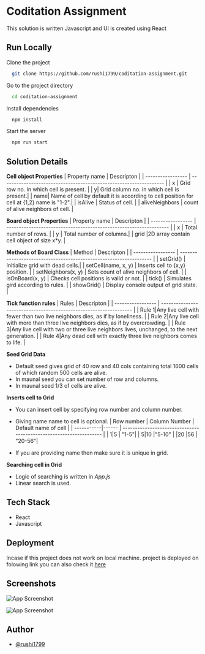 # Coditation Assignment

This solution is written Javascript and UI is created using React

## Run Locally

Clone the project

```bash
  git clone https://github.com/rushi1799/coditation-assignment.git
```

Go to the project directory

```bash
  cd coditation-assignment
```

Install dependencies

```bash
  npm install
```

Start the server

```bash
  npm run start
```

## Solution Details

**Cell object Properties**
| Property name | Descripton |
| ----------------- | ------------------------------------------------------------------ |
| x | Grid row no. in which cell is present. |
| y| Grid column no. in which cell is present.|
| name| Name of cell by default it is according to cell position for cell at {1,2} name is "1-2".|
| isAlive | Status of cell. |
| aliveNeighbors | count of alive neighbors of cell. |

**Board object Properties**
| Property name | Descripton |
| ----------------- | ------------------------------------------------------------------ |
| x | Total number of rows. |
| y | Total number of columns.|
| grid |2D array contain cell object of size x\*y. |

**Methods of Board Class**
| Method | Descripton |
| ----------------- | ------------------------------------------------------------------ |
| setGrid() | Initialize grid with dead cells.|
| setCell(name, x, y) | Inserts cell to {x,y} position. |
| setNeighbors(x, y) | Sets count of alive neighbors of cell. |
| isOnBoard(x, y) | Checks cell positions is valid or not. |
| tick() | Simulates gird according to rules. |
| showGrid() | Display console output of grid state. |

**Tick function rules**
| Rules | Descripton |
| ----------------- | ------------------------------------------------------------------ |
| Rule 1|Any live cell with fewer than two live neighbors dies, as if by loneliness. |
| Rule 2|Any live cell with more than three live neighbors dies, as if by overcrowding. |
| Rule 3|Any live cell with two or three live neighbors lives, unchanged, to the next generation. |
| Rule 4|Any dead cell with exactly three live neighbors comes to life. |

**Seed Grid Data**

- Default seed gives grid of 40 row and 40 cols containing total 1600 cells of which random 500 cells are alive.
- In maunal seed you can set number of row and columns.
- In maunal seed 1/3 of cells are alive.

**Inserts cell to Grid**

- You can insert cell by specifying row number and column number.
- Giving name name to cell is optional.
  | Row number | Column Number | Default name of cell |
  | -----------|------ | ------------------------------------------------------------------ |
  | 1|5 | "1-5"|
  | 5|10 |"5-10" |
  |20 |56 | "20-56"|

- If you are providing name then make sure it is unique in grid.

**Searching cell in Grid**

- Logic of searching is written in _App.js_
- Linear search is used.

## Tech Stack

- React
- Javascript

## Deployment

Incase if this project does not work on local machine. project is deployed on folowing link you can also check it
[here](https://coditation-assignment.herokuapp.com/)

## Screenshots

![App Screenshot](https://drive.google.com/uc?id=1or2PVOgF1g87o-Esh3YmYkr1TKGbF2Wi)

![App Screenshot](https://drive.google.com/uc?id=1Qzq8Xem7YnJkWmuADfglTce1wTU1eK8v)

## Author

- [@rushi1799](https://github.com/rushi1799)
